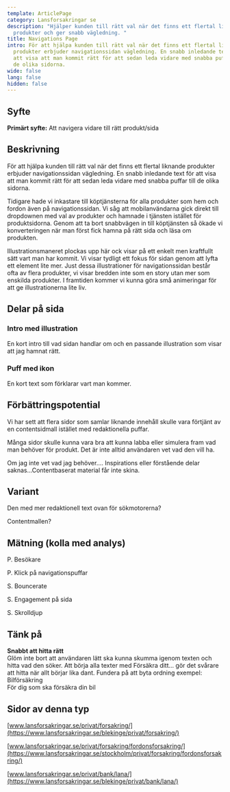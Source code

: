 ```yaml
---
template: ArticlePage
category: Lansforsakringar se
description: "Hjälper kunden till rätt val när det finns ett flertal liknande
  produkter och ger snabb vägledning. "
title: Navigations Page
intro: För att hjälpa kunden till rätt val när det finns ett flertal liknande
  produkter erbjuder navigationssidan vägledning. En snabb inledande text för
  att visa att man kommit rätt för att sedan leda vidare med snabba puffar till
  de olika sidorna.
wide: false
lang: false
hidden: false
---
```

## Syfte

**Primärt syfte:** Att navigera vidare till rätt produkt/sida



## Beskrivning

För att hjälpa kunden till rätt val när det finns ett flertal liknande produkter erbjuder navigationssidan vägledning. En snabb inledande text för att visa att man kommit rätt för att sedan leda vidare med snabba puffar till de olika sidorna.



Tidigare hade vi inkastare till köptjänsterna för alla produkter som hem och fordon även på navigationssidan. Vi såg att mobilanvändarna gick direkt till dropdownen med val av produkter och hamnade i tjänsten istället för produktsidorna. Genom att ta bort snabbvägen in till köptjänsten så ökade vi konverteringen när man först fick hamna på rätt sida och läsa om produkten.



Illustrationsmaneret plockas upp här ock visar på ett enkelt men kraftfullt sätt vart man har kommit. Vi visar tydligt ett fokus för sidan genom att lyfta ett element lite mer. Just dessa illustrationer för navigationssidan består ofta av flera produkter, vi visar bredden inte som en story utan mer som enskilda produkter. I framtiden kommer vi kunna göra små animeringar för att ge illustrationerna lite liv.



## Delar på sida



### Intro med illustration

En kort intro till vad sidan handlar om och en passande illustration som visar att jag hamnat rätt.



### Puff med ikon

En kort text som förklarar vart man kommer.

## Förbättringspotential

Vi har sett att flera sidor som samlar liknande innehåll skulle vara förtjänt av en contentsidmall istället med redaktionella puffar.

Många sidor skulle kunna vara bra att kunna labba eller simulera fram vad man behöver för produkt. Det är inte alltid användaren vet vad den vill ha.

Om jag inte vet vad jag behöver…. Inspirations eller förstående delar saknas…Contentbaserat material får inte skina.



## Variant

Den med mer redaktionell text ovan för sökmotorerna?

Contentmallen?



## Mätning (kolla med analys)

P. Besökare

P. Klick på navigationspuffar

S. Bouncerate

S. Engagement på sida

S. Skrolldjup



## Tänk på

**Snabbt att hitta rätt**\
Glöm inte bort att användaren lätt ska kunna skumma igenom texten och hitta vad den söker. Att börja alla texter med Försäkra ditt… gör det svårare att hitta när allt börjar lika dant. Fundera på att byta ordning exempel:\
Bilförsäkring\
För dig som ska försäkra din bil



## Sidor av denna typ

[www.lansforsakringar.se/privat/forsakring/](https://www.lansforsakringar.se/blekinge/privat/forsakring/)

[www.lansforsakringar.se/privat/forsakring/fordonsforsakring/](https://www.lansforsakringar.se/stockholm/privat/forsakring/fordonsforsakring/)

[www.lansforsakringar.se/privat/bank/lana/](https://www.lansforsakringar.se/blekinge/privat/bank/lana/)